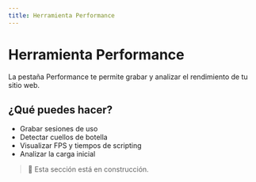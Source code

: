 ```yaml
---
title: Herramienta Performance
---
```


# Herramienta Performance

La pestaña Performance te permite grabar y analizar el rendimiento de tu sitio web.

## ¿Qué puedes hacer?

- Grabar sesiones de uso
- Detectar cuellos de botella
- Visualizar FPS y tiempos de scripting
- Analizar la carga inicial

> 🚧 Esta sección está en construcción.
